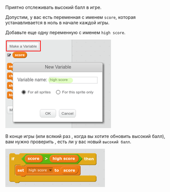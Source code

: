Приятно отслеживать высокий балл в игре.

Допустим, у вас есть переменная с именем `score`, которая устанавливается в ноль в начале каждой игры.

Добавьте еще одну переменную с именем `high score`.

![Скриншот](images/make-high-score-variable.png)

В конце игры (или всякий раз , когда вы хотите обновить высокий балл), вам нужно проверить , есть ли у вас новый `высокий балл`.

![Скриншот](images/check-for-high-score.png)